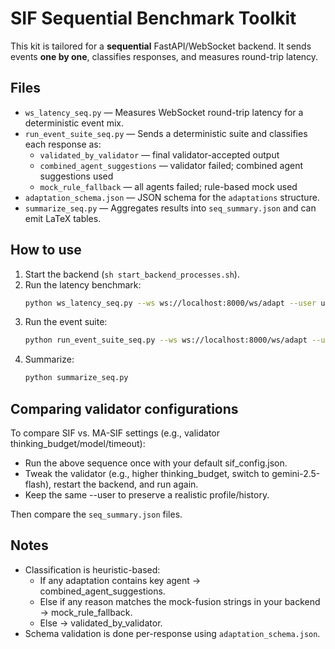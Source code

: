 # SIF Sequential Benchmark Toolkit

This kit is tailored for a **sequential** FastAPI/WebSocket backend. It sends events **one by one**, classifies responses, and measures round-trip latency.

## Files

- `ws_latency_seq.py` — Measures WebSocket round-trip latency for a deterministic event mix.
- `run_event_suite_seq.py` — Sends a deterministic suite and classifies each response as:
  - `validated_by_validator` — final validator-accepted output
  - `combined_agent_suggestions` — validator failed; combined agent suggestions used
  - `mock_rule_fallback` — all agents failed; rule-based mock used
- `adaptation_schema.json` — JSON schema for the `adaptations` structure.
- `summarize_seq.py` — Aggregates results into `seq_summary.json` and can emit LaTeX tables.

## How to use

1. Start the backend (`sh start_backend_processes.sh`).
2. Run the latency benchmark:
   ```bash
   python ws_latency_seq.py --ws ws://localhost:8000/ws/adapt --user user_seq --n 6 --pause 1
3. Run the event suite:
    ```bash
    python run_event_suite_seq.py --ws ws://localhost:8000/ws/adapt --user user_seq --rounds 10
4. Summarize:
    ```bash
    python summarize_seq.py
## Comparing validator configurations
To compare SIF vs. MA-SIF settings (e.g., validator thinking_budget/model/timeout):
- Run the above sequence once with your default sif_config.json.
- Tweak the validator (e.g., higher thinking_budget, switch to gemini-2.5-flash), restart the backend, and run again.
- Keep the same --user to preserve a realistic profile/history.

Then compare the `seq_summary.json` files.

## Notes
- Classification is heuristic-based:
    * If any adaptation contains key agent → combined_agent_suggestions.
    * Else if any reason matches the mock-fusion strings in your backend → mock_rule_fallback.
    * Else → validated_by_validator.
- Schema validation is done per-response using `adaptation_schema.json`.
